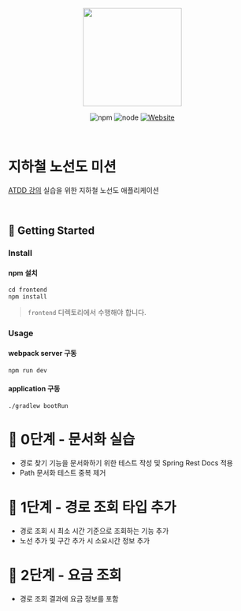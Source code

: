 <p align="center">
    <img width="200px;" src="https://raw.githubusercontent.com/woowacourse/atdd-subway-admin-frontend/master/images/main_logo.png"/>
</p>
<p align="center">
  <img alt="npm" src="https://img.shields.io/badge/npm-6.14.15-blue">
  <img alt="node" src="https://img.shields.io/badge/node-14.18.2-blue">
  <a href="https://edu.nextstep.camp/c/R89PYi5H" alt="nextstep atdd">
    <img alt="Website" src="https://img.shields.io/website?url=https%3A%2F%2Fedu.nextstep.camp%2Fc%2FR89PYi5H">
  </a>
</p>

<br>

# 지하철 노선도 미션
[ATDD 강의](https://edu.nextstep.camp/c/R89PYi5H) 실습을 위한 지하철 노선도 애플리케이션

<br>

## 🚀 Getting Started

### Install
#### npm 설치
```
cd frontend
npm install
```
> `frontend` 디렉토리에서 수행해야 합니다.

### Usage
#### webpack server 구동
```
npm run dev
```
#### application 구동
```
./gradlew bootRun
```


# 📌 0단계 - 문서화 실습
- 경로 찾기 기능을 문서화하기 위한 테스트 작성 및 Spring Rest Docs 적용
- Path 문서화 테스트 중복 제거

# 🚀 1단계 - 경로 조회 타입 추가
- 경로 조회 시 최소 시간 기준으로 조회하는 기능 추가
- 노선 추가 및 구간 추가 시 소요시간 정보 추가

# 🚀  2단계 - 요금 조회
- 경로 조회 결과에 요금 정보를 포함